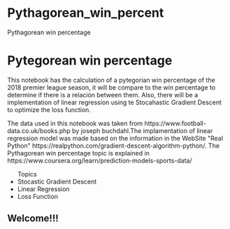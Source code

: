 # Pythagorean_win_percent
Pythagorean win percentage
<H1>Pytegorean win percentage</H1>
<p> This notebook has the calculation of a pytegorian win percentage of the 2018 premier league season, it will be compare to the win percentage to determine if there is a relación between them. Also, there will be a implementation of linear regression using te Stocahastic Gradient Descent to optimize the loss function.
<p>The data used in this notebook was taken from <a>https://www.football-data.co.uk/books.php</a> by joseph buchdahl.The implamentation of linear regression model was made based on the information in the WebSite "Real Python" <a>https://realpython.com/gradient-descent-algorithm-python/</a>. The Pythagorean win percentage topic is explained in <a>https://www.coursera.org/learn/prediction-models-sports-data/</a></p>
<ul> Topics
  <li>Stocastic Gradient Descent</li>
  <li>Linear Regression</li>
  <li>Loss Function</li></ul>

<H2>Welcome!!!</H2>

